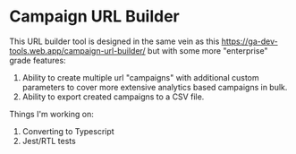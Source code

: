 # Campaign URL Builder

This URL builder tool is designed in the same vein as this https://ga-dev-tools.web.app/campaign-url-builder/ but with some more "enterprise" grade features:

1. Ability to create multiple url "campaigns" with additional custom parameters to cover more extensive analytics based campaigns in bulk.
2. Ability to export created campaigns to a CSV file.

Things I'm working on:

1. Converting to Typescript
2. Jest/RTL tests
